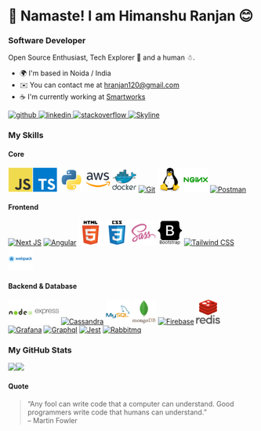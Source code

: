 # 🙏 Namaste! I am Himanshu Ranjan 😊

### Software Developer

Open Source Enthusiast, Tech Explorer 🚩 and a human ☃.

- 🌍 I'm based in Noida / India
- ✉️ You can contact me at [hranjan120@gmail.com](mailto:hranjan120@gmail.com)
- ☕ I'm currently working at [Smartworks](https://www.smartworksoffice.com/)

<a href="https://github.com/hranjan120" target="_blank"><img src="https://img.shields.io/badge/github-%2324292e.svg?&style=for-the-badge&logo=github&logoColor=white" alt="github" />
</a><a href="https://www.linkedin.com/in/himanshu-ranjan-04aa46101/" target="_blank">
<img src="https://img.shields.io/badge/linkedin-%231E77B5.svg?&style=for-the-badge&logo=linkedin&logoColor=white" alt="linkedin" />
</a><a href="https://stackoverflow.com/users/20624490" target="_blank">
<img src="https://img.shields.io/badge/stackoverflow-%23F28032.svg?&style=for-the-badge&logo=stackoverflow&logoColor=white" alt="stackoverflow" />
</a><a href="https://skyline.github.com/hranjan120/2022" target="_blank">
<img src="https://img.shields.io/badge/Skyline-%2324292e.svg?&style=for-the-badge&logo=github&logoColor=white&color=E4405F" alt="Skyline" />
</a>

### My Skills

#### Core

<p align="left">
<a href="#"><img src="https://raw.githubusercontent.com/devicons/devicon/master/icons/javascript/javascript-original.svg" width="50" height="50" alt="JavaScript" /></a><a href="#"><img src="https://raw.githubusercontent.com/devicons/devicon/master/icons/typescript/typescript-original.svg" width="50" height="50" alt="TypeScript" /></a>
<a href="#"><img src="https://raw.githubusercontent.com/devicons/devicon/master/icons/python/python-original.svg" width="50" height="50" alt="Python" /></a>
<a href="#"><img src="https://raw.githubusercontent.com/devicons/devicon/master/icons/amazonwebservices/amazonwebservices-original-wordmark.svg" width="50" height="50" alt="AWS" /></a>
<a href="#"><img src="https://raw.githubusercontent.com/devicons/devicon/master/icons/docker/docker-original-wordmark.svg" width="50" height="50" alt="Docker" /></a>
<a href="#"><img src="https://www.vectorlogo.zone/logos/git-scm/git-scm-icon.svg" width="50" height="50" alt="Git" /></a>
<a href="#"><img src="https://raw.githubusercontent.com/devicons/devicon/master/icons/linux/linux-original.svg" width="50" height="50" alt="Linux" /></a>
<a href="#"><img src="https://raw.githubusercontent.com/devicons/devicon/master/icons/nginx/nginx-original.svg" width="50" height="50" alt="Nginx" /></a>
<a href="#"><img src="https://www.vectorlogo.zone/logos/getpostman/getpostman-icon.svg" width="50" height="50" alt="Postman" /></a>
</p>

#### Frontend

<p align="left">
  <a href="#"><img src="https://upload.vectorlogo.zone/logos/nextjs/images/271afdac-aad3-4712-89fd-a25f63fd6dd4.svg" height="50" alt="Next JS" /></a>
<a href="#"><img src="https://angular.io/assets/images/logos/angular/angular.svg" width="50" height="50" alt="Angular" /></a>
<a href="#"><img src="https://raw.githubusercontent.com/devicons/devicon/master/icons/html5/html5-original-wordmark.svg" width="50" height="50" alt="HTML5" /></a>
<a href="#"><img src="https://raw.githubusercontent.com/devicons/devicon/master/icons/css3/css3-original-wordmark.svg" width="50" height="50" alt="CSS3" /></a>
<a href="#"><img src="https://raw.githubusercontent.com/devicons/devicon/master/icons/sass/sass-original.svg" width="50" height="50" alt="Sass" /></a>
<a href="#"><img src="https://raw.githubusercontent.com/devicons/devicon/master/icons/bootstrap/bootstrap-plain-wordmark.svg" width="50" height="50" alt="Bootstrap" /></a>
<a href="#"><img src="https://www.vectorlogo.zone/logos/tailwindcss/tailwindcss-icon.svg" width="50" height="50" alt="Tailwind CSS" /></a>
<a href="#"><img src="https://raw.githubusercontent.com/devicons/devicon/d00d0969292a6569d45b06d3f350f463a0107b0d/icons/webpack/webpack-original-wordmark.svg" width="50" height="50" alt="Webpack" /></a>
</p>

#### Backend & Database

<p align="left">
<a href="#"><img src="https://raw.githubusercontent.com/devicons/devicon/master/icons/nodejs/nodejs-original-wordmark.svg" width="50" height="50" alt="NodeJS" /></a>
<a href="#"><img src="https://raw.githubusercontent.com/devicons/devicon/master/icons/express/express-original-wordmark.svg" width="50" height="50" alt="Express" /></a>
<a href="#"><img src="https://www.vectorlogo.zone/logos/apache_cassandra/apache_cassandra-icon.svg" width="50" height="50" alt="Cassandra" /></a>
<a href="#"><img src="https://raw.githubusercontent.com/devicons/devicon/master/icons/mysql/mysql-original-wordmark.svg" width="50" height="50" alt="MySQL" /></a>
<a href="#"><img src="https://raw.githubusercontent.com/devicons/devicon/master/icons/mongodb/mongodb-original-wordmark.svg" width="50" height="50" alt="MongoDB" /></a>
<a href="#"><img src="https://www.vectorlogo.zone/logos/firebase/firebase-icon.svg" width="50" height="50" alt="Firebase" /></a>
<a href="#"><img src="https://raw.githubusercontent.com/devicons/devicon/master/icons/redis/redis-original-wordmark.svg" width="50" height="50" alt="Redis" /></a>
<a href="#"><img src="https://www.vectorlogo.zone/logos/grafana/grafana-icon.svg" width="50" height="50" alt="Grafana" /></a>
<a href="#"><img src="https://www.vectorlogo.zone/logos/graphql/graphql-icon.svg" width="50" height="50" alt="Graphql" /></a>
<a href="#"><img src="https://www.vectorlogo.zone/logos/jestjsio/jestjsio-icon.svg" width="50" height="50" alt="Jest" /></a>
<a href="#"><img src="https://www.vectorlogo.zone/logos/rabbitmq/rabbitmq-icon.svg" width="50" height="50" alt="Rabbitmq" /></a>

</p>

### My GitHub Stats

<p align="left">
<a href="#"><img src="https://github-readme-stats.vercel.app/api?username=hranjan120&show_icons=true&count_private=true&title_color=0891b2&text_color=ffffff&icon_color=0891b2&bg_color=171717&hide_border=true&show_icons=true" /></a><a href="#"><img src="https://github-readme-streak-stats.herokuapp.com/?user=hranjan120&stroke=ffffff&background=171717&ring=0891b2&fire=0891b2&currStreakNum=ffffff&currStreakLabel=0891b2&sideNums=ffffff&sideLabels=ffffff&dates=ffffff&hide_border=true" /></a>
</p>

#### Quote

<blockquote> 
  “Any fool can write code that a computer can understand. Good programmers write code that humans can understand.” <br /> – Martin Fowler
</blockquote>
